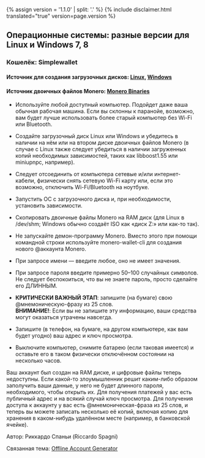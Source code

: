 {% assign version = '1.1.0' | split: '.' %}
{% include disclaimer.html translated="true" version=page.version %}
## Операционные системы: разные версии для Linux и Windows 7, 8

### Кошелёк: Simplewallet

#### Источник для создания загрузочных дисков:  [Linux](http://www.pendrivelinux.com/),       [Windows](https://www.microsoft.com/en-us/download/windows-usb-dvd-download-tool)

#### Источник двоичных файлов Monero:  [Monero Binaries](https://getmonero.org/downloads/)

- Используйте любой доступный компьютер. Подойдет даже ваша обычная рабочая машина. Если вы склонны к паранойе, возможно, вам будет лучше использовать более старый компьютер без Wi-Fi или Bluetooth.

- Создайте загрузочный диск Linux или Windows и убедитесь в наличии на нём или на втором диске двоичных файлов Monero (в случае с Linux также следует убедиться в наличии загруженных копий необходимых зависимостей, таких как libboost1.55 или miniupnpc, например).

- Следует отсоединить от компьютера сетевые и/или интернет-кабели, физически снять сетевую Wi-Fi карту или, если это возможно, отключить Wi-Fi/Bluetooth на ноутбуке.

- Запустить ОС с загрузочного диска и, при необходимости, установить зависимости.

- Скопировать двоичные файлы Monero на RAM диск (для Linux в /dev/shm; Windows обычно создаёт ISO как «диск Z:» или как-то так).

- Не запускайте демон-программу Monero. Вместо этого при помощи командной строки используйте monero-wallet-cli для создания нового @аккаунта Monero.

- При запросе имени — введите любое, оно не имеет значения.

- При запросе пароля введите примерно 50–100 случайных символов. Не следует беспокоиться, что вы не знаете пароль, просто сделайте его ДЛИННЫМ.

- **КРИТИЧЕСКИ ВАЖНЫЙ ЭТАП**: запишите (на бумаге) свою @мнемоническую-фразу из 25 слов.  
**ВНИМАНИЕ!**:  Если вы не запишите эту информацию, ваши средства могут оказаться утрачены навсегда.

- Запишите (в телефон, на бумаге, на другом компьютере, как вам будет угодно) ваш адрес и ключ просмотра.

- Выключите компьютер, снимите батарею (если таковая имеется) и оставьте его в таком физически отключённом состоянии на несколько часов.

Ваш аккаунт был создан на RAM диске, и цифровые файлы теперь недоступны. Если какой-то злоумышленник решит каким-либо образом заполучить ваши данные, у него не будет длинного пароля, необходимого, чтобы открыть их. Для получения платежей у вас есть публичный адрес и на всякий случай ключ просмотра. Для получения доступа к аккаунту у вас есть @мнемоническая-фраза из 25 слов, и теперь вы можете записать несколько её копий, включая копию для хранения в каком-нибудь удалённом месте (например, в банковской ячейке).

Автор: Риккардо Спаньи (Riccardo Spagni)

Связанная тема:  [Offline Account Generator](http://moneroaddress.org/)
